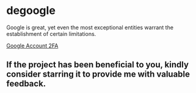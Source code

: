 # degoogle

Google is great, yet even the most exceptional entities warrant the establishment of certain limitations.

[Google Account 2FA](2fa.md)

## If the project has been beneficial to you, kindly consider starring it to provide me with valuable feedback.
